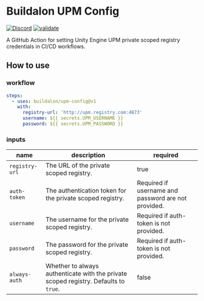 # Buildalon UPM Config

[![Discord](https://img.shields.io/discord/939721153688264824.svg?label=&logo=discord&logoColor=ffffff&color=7389D8&labelColor=6A7EC2)](https://discord.gg/VM9cWJ9rjH) [![validate](https://github.com/buildalon/upm-config/actions/workflows/validate.yml/badge.svg?branch=main&event=push)](https://github.com/buildalon/upm-config/actions/workflows/validate.yml)

A GitHub Action for setting Unity Engine UPM private scoped registry credentials in CI/CD workflows.

## How to use

### workflow

```yaml
steps:
  - uses: buildalon/upm-config@v1
    with:
      registry-url: 'http://upm.registry.com:4873'
      username: ${{ secrets.UPM_USERNAME }}
      password: ${{ secrets.UPM_PASSWORD }}
```

### inputs

| name | description | required |
| ---- | ----------- | -------- |
| `registry-url` | The URL of the private scoped registry. | true |
| `auth-token` | The authentication token for the private scoped registry. | Required if username and password are not provided. |
| `username` | The username for the private scoped registry. | Required if auth-token is not provided. |
| `password` | The password for the private scoped registry. | Required if auth-token is not provided. |
| `always-auth` | Whether to always authenticate with the private scoped registry. Defaults to `true`. | false |
